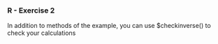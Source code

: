 ### R - Exercise 2

In addition to methods of the example, you can use $checkinverse() to check your calculations

